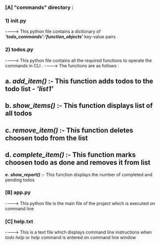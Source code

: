### **[A] "commands" directory :**

### **1) __init__.py**
----> This python file contains a dictionary of **_'todo_commands':'function_objects'_** key-value pairs

### **2) todos.py**
----> This python file contains all the required functions to operate the commands in CLI . 
----> The functions are as follows :

## **a.** **_add_item()_** :- This function adds todos to the todo list - **_'list1'_**
## **b.** **_show_items()_** :- This function displays list of all todos
## **c.** **_remove_item()_** :- This function deletes choosen todo from the list
## **d.** **_complete_item()_** :- This function marks choosen todo as done and removes it from list
**e.** **_show_report()_** :- This function displays the number of completed and pending todos

### **[B] app.py**
----> This python file is the main file of the project which is executed on command line

### **[C] help.txt**
----> This is a text file which displays command line instructions when _todo help_ or _help_ command is entered on command line window
